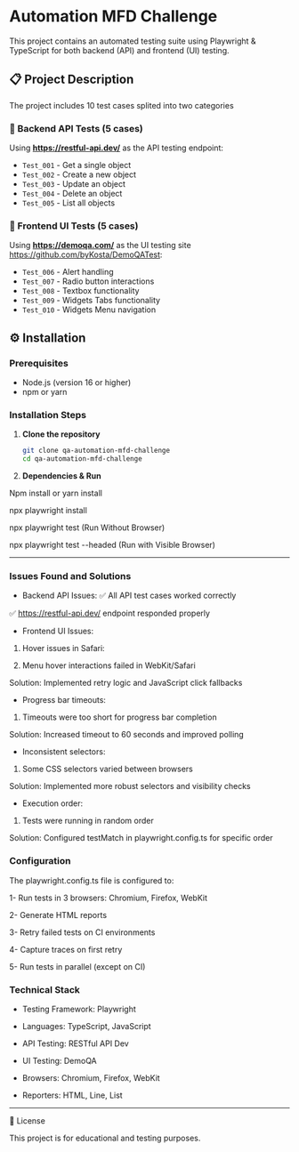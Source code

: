 # Automation MFD Challenge

This project contains an automated testing suite using Playwright & TypeScript for both backend (API) and frontend (UI) testing.

## 📋 Project Description

The project includes 10 test cases splited into two categories

### 🔧 Backend API Tests (5 cases)
Using **https://restful-api.dev/** as the API testing endpoint:
- `Test_001` - Get a single object
- `Test_002` - Create a new object  
- `Test_003` - Update an object
- `Test_004` - Delete an object
- `Test_005` - List all objects

### 🎨 Frontend UI Tests (5 cases)
Using **https://demoqa.com/** as the UI testing site https://github.com/byKosta/DemoQATest:
- `Test_006` - Alert handling
- `Test_007` - Radio button interactions
- `Test_008` - Textbox functionality
- `Test_009` - Widgets Tabs functionality
- `Test_010` - Widgets Menu navigation

## ⚙️ Installation

### Prerequisites

- Node.js (version 16 or higher)
- npm or yarn

### Installation Steps

1. **Clone the repository**

   ```bash
   git clone qa-automation-mfd-challenge
   cd qa-automation-mfd-challenge

2. **Dependencies & Run**

Npm install or yarn install

npx playwright install

npx playwright test (Run Without Browser)

npx playwright test --headed (Run with Visible Browser)

---

### Issues Found and Solutions

- Backend API Issues:
✅ All API test cases worked correctly

✅ https://restful-api.dev/ endpoint responded properly

- Frontend UI Issues:
1. Hover issues in Safari:

2. Menu hover interactions failed in WebKit/Safari

Solution: Implemented retry logic and JavaScript click fallbacks

- Progress bar timeouts:

1. Timeouts were too short for progress bar completion

Solution: Increased timeout to 60 seconds and improved polling

- Inconsistent selectors:

1. Some CSS selectors varied between browsers

Solution: Implemented more robust selectors and visibility checks

- Execution order:

1. Tests were running in random order

Solution: Configured testMatch in playwright.config.ts for specific order


###  Configuration
The playwright.config.ts file is configured to:

1- Run tests in 3 browsers: Chromium, Firefox, WebKit

2- Generate HTML reports

3- Retry failed tests on CI environments

4- Capture traces on first retry

5- Run tests in parallel (except on CI)

###  Technical Stack

- Testing Framework: Playwright

- Languages: TypeScript, JavaScript

- API Testing: RESTful API Dev

- UI Testing: DemoQA

- Browsers: Chromium, Firefox, WebKit

- Reporters: HTML, Line, List

---

📄 License

This project is for educational and testing purposes.
